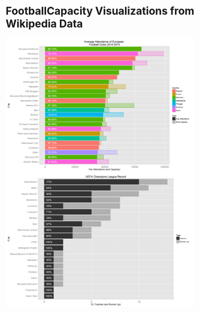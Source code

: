 # FootballCapacity Visualizations from Wikipedia Data

<img src="https://raw.githubusercontent.com/MarcusoHanlon/FootballCapacity---Scrape-Plot/master/FootballCapacity.png" align="Left"/>
<img src="https://raw.githubusercontent.com/MarcusoHanlon/FootballCapacity---Scrape-Plot/master/CLFinal.png" align="Left"/>
